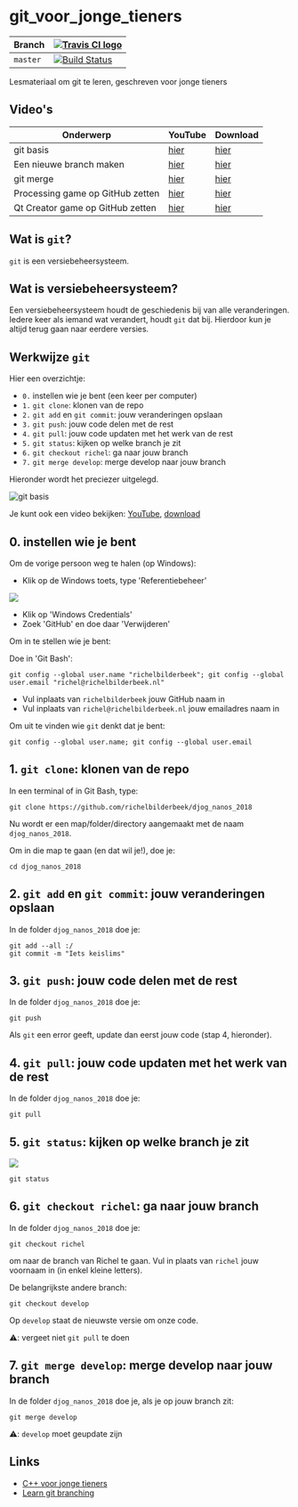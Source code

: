 # git_voor_jonge_tieners

Branch|[![Travis CI logo](pics/TravisCI.png)](https://travis-ci.org)
---|---
`master`|[![Build Status](https://travis-ci.org/richelbilderbeek/git_voor_jonge_tieners.svg?branch=master)](https://travis-ci.org/richelbilderbeek/git_voor_jonge_tieners)

Lesmateriaal om git te leren, geschreven voor jonge tieners

## Video's

Onderwerp|YouTube   |Download
---------|----------|--------
git basis|[hier](https://youtu.be/lzIYHH5JbmM)|[hier](http://richelbilderbeek.nl/git_voor_jonge_tieners.ogv)
Een nieuwe branch maken|[hier](https://youtu.be/XXQQjDQS0p4)|[hier](http://richelbilderbeek.nl/git_voor_jonge_tieners_branch_maken.ogv)
git merge|[hier](https://youtu.be/hXiwmCwcwko)|[hier](http://richelbilderbeek.nl/git_merge.ogv)
Processing game op GitHub zetten|[hier](https://youtu.be/tNtuRKjH2Fc)|[hier](http://richelbilderbeek.nl/git_voor_jonge_tieners_processing_game_op_github_zetten.ogv)
Qt Creator game op GitHub zetten|[hier](https://youtu.be/QkNzsjmoV_U)|[hier](http://richelbilderbeek.nl/git_voor_jonge_tieners_cpp_game_op_github_zetten.ogv)

## Wat is `git`?

`git` is een versiebeheersysteem.

## Wat is versiebeheersysteem?

Een versiebeheersysteem houdt de geschiedenis bij van alle veranderingen.
Iedere keer als iemand wat verandert, houdt `git` dat bij.
Hierdoor kun je altijd terug gaan naar eerdere versies.

## Werkwijze `git`

Hier een overzichtje:

 * `0.` instellen wie je bent (een keer per computer)
 * `1.` `git clone`: klonen van de repo
 * `2.` `git add` en `git commit`: jouw veranderingen opslaan
 * `3.` `git push`: jouw code delen met de rest
 * `4.` `git pull`: jouw code updaten met het werk van de rest
 * `5.` `git status`: kijken op welke branch je zit
 * `6.` `git checkout richel`: ga naar jouw branch
 * `7.` `git merge develop`: merge develop naar jouw branch

Hieronder wordt het preciezer uitgelegd.

![git basis](git_basis.png)

Je kunt ook een video bekijken: [YouTube](https://youtu.be/lzIYHH5JbmM), [download](http://richelbilderbeek.nl/git_voor_jonge_tieners.ogv)

## 0. instellen wie je bent

Om de vorige persoon weg te halen (op Windows):

 * Klik op de Windows toets, type 'Referentiebeheer'

![](referentie_beheer.png)

 * Klik op 'Windows Credentials'
 * Zoek 'GitHub' en doe daar 'Verwijderen'


Om in te stellen wie je bent:

Doe in 'Git Bash':

```
git config --global user.name "richelbilderbeek"; git config --global user.email "richel@richelbilderbeek.nl"
```

 * Vul inplaats van `richelbilderbeek` jouw GitHub naam in
 * Vul inplaats van `richel@richelbilderbeek.nl` jouw emailadres naam in

Om uit te vinden wie `git` denkt dat je bent:

```
git config --global user.name; git config --global user.email
```

## 1. `git clone`: klonen van de repo

In een terminal of in Git Bash, type:

```
git clone https://github.com/richelbilderbeek/djog_nanos_2018
```

Nu wordt er een map/folder/directory aangemaakt met de naam `djog_nanos_2018`.

Om in die map te gaan (en dat wil je!), doe je:

```
cd djog_nanos_2018
```


## 2. `git add` en `git commit`: jouw veranderingen opslaan

In de folder `djog_nanos_2018` doe je:

```
git add --all :/
git commit -m "Iets keislims"
```

## 3. `git push`: jouw code delen met de rest

In de folder `djog_nanos_2018` doe je:

```
git push
```

Als `git` een error geeft, update dan eerst jouw code (stap 4, hieronder).

## 4. `git pull`: jouw code updaten met het werk van de rest

In de folder `djog_nanos_2018` doe je:

```
git pull
```

## 5. `git status`: kijken op welke branch je zit

![](git_branches.png)

```
git status
```

## 6. `git checkout richel`: ga naar jouw branch



In de folder `djog_nanos_2018` doe je:

```
git checkout richel
```

om naar de branch van Richel te gaan. Vul in plaats van `richel` jouw voornaam
in (in enkel kleine letters).

De belangrijkste andere branch:

```
git checkout develop
```

Op `develop` staat de nieuwste versie om onze code.

:warning:: vergeet niet `git pull` te doen 

## 7. `git merge develop`: merge develop naar jouw branch

In de folder `djog_nanos_2018` doe je, als je op jouw branch zit:

```
git merge develop
```

:warning:: `develop` moet geupdate zijn

## Links

 * [C++ voor jonge tieners](https://github.com/richelbilderbeek/cpp_voor_jonge_tieners)
 * [Learn git branching](https://github.com/pcottle/learnGitBranching)

